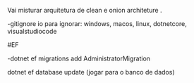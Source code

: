 Vai misturar arquitetura de clean e onion architeture .

-gitignore io para ignorar: windows, macos, linux, dotnetcore, visualstudiocode

#EF

-dotnet ef migrations add AdministratorMigration

dotnet ef database update (jogar para o banco de dados)